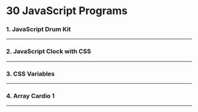 # 30 JavaScript Programs

<h3>1. JavaScript Drum Kit</h3><hr>
<h3>2. JavaScript Clock with CSS</h3><hr>
<h3>3. CSS Variables</h3><hr>
<h3>4. Array Cardio 1</h3><hr>
